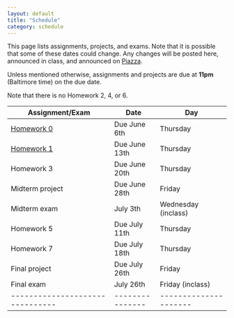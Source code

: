 ```yaml
---
layout: default
title: "Schedule"
category: schedule
---
```


This page lists assignments, projects, and exams. Note that it is possible that some
of these dates could change. Any changes will be posted here, announced in class,
and announced on [Piazza](https://piazza.com/jhu/summer2024/601220).

Unless mentioned otherwise, assignments and projects are due at **11pm** (Baltimore time)
on the due date.

Note that there is no Homework 2, 4, or 6.


| Assignment/Exam               | Date          | Day                 |
|-------------------------------|---------------|---------------------|
| [Homework 0](assign/hw0.html) | Due June 6th  | Thursday            |
| [Homework 1](assign/hw1.html) | Due June 13th | Thursday            |
| Homework 3                    | Due June 20th | Thursday            |
| Midterm project               | Due June 28th | Friday              |
| Midterm exam                  | July 3th      | Wednesday (inclass) |
| Homework 5                    | Due July 11th | Thursday            |
| Homework 7                    | Due July 18th | Thursday            |
| Final project                 | Due July 26th | Friday              |
| Final exam                    | July 26th     | Friday (inclass)    |
|-------------------------------|---------------|---------------------|


